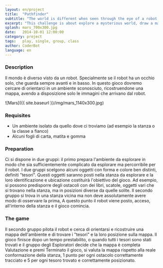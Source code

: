 ```yaml
---
layout: en/project
title:  "Pathfinder"
subtitle: "The world is different when seen through the eye of a robot."
excerpt: "This challenge is about explore a mysterious world, draw a map of it, with only the images that CoderBot sends us."
splash: mars_700x300.jpg
date:   2014-10-01 12:00:00
category: project
tags:   play, single, group, class 
author: CoderBot
language: en
---
```

### Description
Il mondo è diverso visto da un robot. Specialmente se il robot ha un occhio solo, che guarda sempre avanti e in basso.
In questo gioco dovremo cercare di orientarci in un ambiente sconosciuto, ricostruendone una mappa, avendo a disposizione solo le immagini che arrivano dal robot.

![Mars]({{ site.baseurl }}/img/mars_1140x300.jpg)

### Requisites
- Un ambiente isolato da quello dove ci troviamo (ad esempio la stanza o la classe a fianco)
- Alcuni fogli di carta, matita e gomma

### Preparation
Ci si dispone in due gruppi: il primo prepara l'ambiente da esplorare in modo che sia sufficientemente complicato da esplorare ma percorribile per il robot.
I due gruppi scelgono alcuni oggetti con forma e colore ben distinti, definiti "tesori". Questi oggetti saranno posti nella stanza da esplorare e la loro identificazione e ubicazione costituirà l'obiettivo del gioco.
Ad esempio, si possono predisporre degli ostacoli con dei libri, scatole, oggetti vari che si trovano nella stanza, ma in posizioni diverse da quelle solite.
Il secondo gruppo si trova in una stanza vicina ma non deve assolutamente avere modo di osservare la prima, 
A questo punto il robot viene posto, acceso, all'interno della stanza e il gioco comincia.

### The game
Il secondo gruppo pilota il robot e cerca di orientarsi e ricostruire una mappa dell'ambiente e di trovare i "tesori" e la loro posizione sulla mappa.
Il gioco finisce dopo un tempo prestabilito, o quando tutti i tesori sono stati trovati e il gruppo degli Esploratori decide che la mappa è completa
Valutazione e premi
Terminato il gioco, si valuta la mappa rispetto alla reale conformazione della stanza, 1 punto per ogni ostacolo correttamente tracciato e 5 per ogni tesoro trovato e correttamente posizionato.
